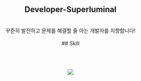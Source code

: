 <div align='center'>
<h2>Developer-Superluminal</h2>
<br/>
꾸준히 발전하고 문제를 해결할 줄 아는 개발자를 지향합니다!
<br/><br/>
## Skill
  
<br/><br/>

<p align="center">
  <a href="https://skillicons.dev">
    <img src="https://skillicons.dev/icons?i=html,js,react,redux,git,py,vscode,ai" />
  </a>
</p>
  </div>

